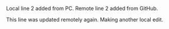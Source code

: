 
Local line 2 added from PC.
Remote line 2 added from GitHub.

This line was updated remotely again.
Making another local edit.
